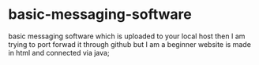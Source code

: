 # basic-messaging-software
basic messaging software which is uploaded to your local host then I am trying to port forwad it through github but I am a beginner
website is made in html and connected via java;

